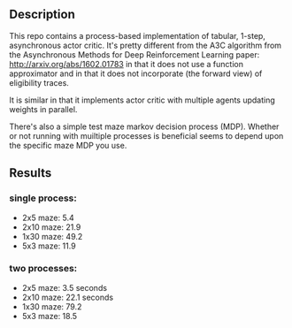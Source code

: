 ## Description
This repo contains a process-based implementation of tabular, 1-step,
asynchronous actor critic. It's pretty different from the A3C 
algorithm from the Asynchronous Methods for Deep 
Reinforcement Learning paper: http://arxiv.org/abs/1602.01783
in that it does not use a function approximator and in that it
does not incorporate (the forward view) of eligibility traces.

It is similar in that it implements actor critic
with multiple agents updating weights in parallel.

There's also a simple test maze markov decision process (MDP).
Whether or not running with muiltiple processes is beneficial
seems to depend upon the specific maze MDP you use.

## Results
### single process:
- 2x5 maze: 5.4
- 2x10 maze: 21.9
- 1x30 maze: 49.2
- 5x3 maze: 11.9

### two processes:
- 2x5 maze: 3.5 seconds
- 2x10 maze: 22.1 seconds
- 1x30 maze: 79.2
- 5x3 maze: 18.5
